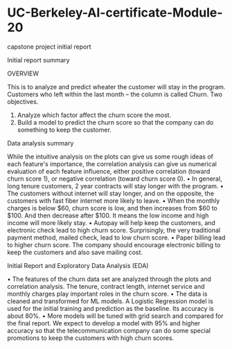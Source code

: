 # UC-Berkeley-AI-certificate-Module-20
capstone project initial report

Initial report summary

OVERVIEW

This is to analyze and predict wheater the customer will stay in the program. Customers who left within the last month – the column is called Churn. Two objectives.
1.	Analyze which factor affect the churn score the most.
2.	Build a model to predict the churn score so that the company can do something to keep the customer.

Data analysis summary

While the intuitive analysis on the plots can give us some rough ideas of each feature's importance, the correlation analysis can give us numerical evaluation of each feature influence, either positive correlation (toward churn score 1), or negative correlation (toward churn score 0).
•	In general, long tenure customers, 2 year contracts will stay longer with the program.
•	The customers without internet will stay longer, and on the opposite, the customers with fast fiber internet more likely to leave.
•	When the monthly charges is below $60, churn score is low, and then increases from $60 to $100. And then decrease after $100. It means the low income and high income will more likely stay.
•	Autopay will help keep the customers, and electronic check lead to high churn score. Surprisingly, the very traditional payment method, mailed check, lead to low churn score.
•	Paper billing lead to higher churn score. The company should encourage electronic billing to keep the customers and also save mailing cost.


Initial Report and Exploratory Data Analysis (EDA)

•	The features of the churn data set are analyzed through the plots and correlation analysis. The tenure, contract length, internet service and monthly charges play important roles in the churn score.
•	The data is cleaned and transformed for ML models. A Logistic Regression model is used for the initial training and prediction as the baseline. Its accuracy is about 80%.
•	More models will be tuned with grid search and compared for the final report. We expect to develop a model with 95% and higher accuracy so that the telecommunication company can do some special promotions to keep the customers with high churn scores.

